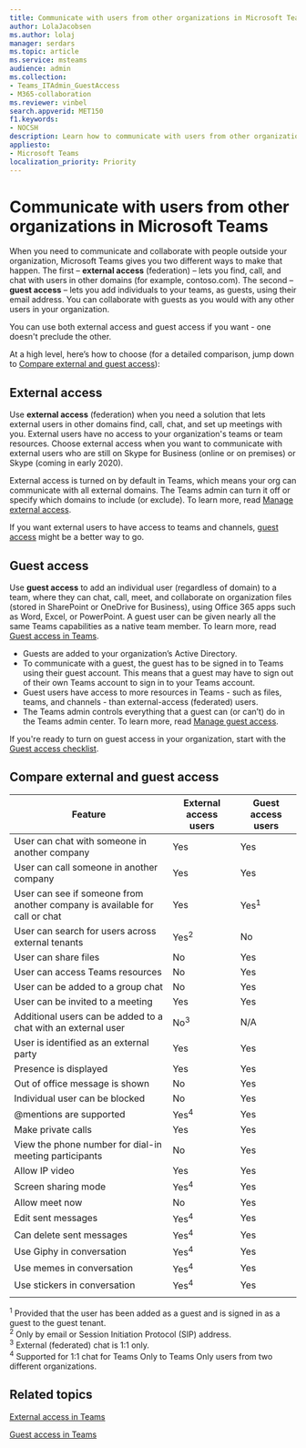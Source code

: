 ```yaml
---
title: Communicate with users from other organizations in Microsoft Teams
author: LolaJacobsen
ms.author: lolaj
manager: serdars
ms.topic: article
ms.service: msteams
audience: admin
ms.collection: 
- Teams_ITAdmin_GuestAccess
- M365-collaboration
ms.reviewer: vinbel
search.appverid: MET150
f1.keywords:
- NOCSH
description: Learn how to communicate with users from other organizations in Microsoft Teams using external access (federation) and guest access.
appliesto: 
- Microsoft Teams
localization_priority: Priority
---
```

Communicate with users from other organizations in Microsoft Teams
======================================================

When you need to communicate and collaborate with people outside your organization, Microsoft Teams gives you two different ways to make that happen. The first – **external access** (federation) – lets  you find, call, and chat with users in other domains (for example, contoso.com). The second – **guest access** – lets you add individuals to your teams, as guests, using their email address. You can collaborate with guests as you would with any other users in your organization.

You can use both external access and guest access if you want - one doesn't preclude the other.

At a high level, here’s how to choose (for a detailed comparison, jump down to [Compare external and guest access](#compare-external-and-guest-access)):

## External access

Use **external access** (federation) when you need a solution that lets external users in other domains find, call, chat, and set up meetings with you. External users have no access to your organization's teams or team resources. Choose external access when you want to communicate with external users who are still on Skype for Business (online or on premises) or Skype (coming in early 2020). 

External access is turned on by default in Teams, which means your org can communicate with all external domains. The Teams admin can turn it off or specify which domains to include (or exclude). To learn more, read [Manage external access](manage-external-access.md). 

If you want external users to have access to teams and channels, [guest access](#guest-access) might be a better way to go. 


## Guest access

Use **guest access** to add an individual user (regardless of domain) to a team, where they can chat, call, meet, and collaborate on organization files (stored in SharePoint or OneDrive for Business), using Office 365 apps such as Word, Excel, or PowerPoint. A guest user can be given nearly all the same Teams capabilities as a native team member. To learn more, read [Guest access in Teams](guest-access.md).

- Guests are added to your organization’s Active Directory.
- To communicate with a guest, the guest has to be signed in to Teams using their guest account. This means that a guest may have to sign out of their own Teams account to sign in to your Teams account.
- Guest users have access to more resources in Teams - such as files, teams, and channels - than external-access (federated) users.
- The Teams admin controls everything that a guest can (or can’t) do in the Teams admin center. To learn more, read [Manage guest access](manage-guests.md).

If you're ready to turn on guest access in your organization, start with the [Guest access checklist](guest-access-checklist.md).


## Compare external and guest access

| Feature | External access users | Guest access users |
|---------|-----------------------|--------------------|
| User can chat with someone in another company | Yes |Yes |
| User can call someone in another company | Yes | Yes |
| User can see if someone from another company is available for call or chat | Yes | Yes<sup>1</sup> |
| User can search for users across external tenants | Yes<sup>2</sup> | No |
| User can share files | No | Yes |
| User can access Teams resources | No | Yes |
| User can be added to a group chat | No | Yes |
| User can be invited to a meeting | Yes | Yes |
| Additional users can be added to a chat with an external user | No<sup>3</sup> | N/A |
| User is identified as an external party | Yes | Yes |
| Presence is displayed | Yes | Yes |
| Out of office message is shown | No | Yes |
| Individual user can be blocked | No | Yes |
| @mentions are supported | Yes<sup>4</sup> | Yes |
| Make private calls | Yes | Yes |
| View the phone number for dial-in meeting participants | No | Yes |
| Allow IP video | Yes | Yes |
| Screen sharing mode | Yes<sup>4</sup> | Yes |
| Allow meet now | No | Yes |
| Edit sent messages | Yes<sup>4</sup> | Yes |
| Can delete sent messages | Yes<sup>4</sup> | Yes |
| Use Giphy in conversation | Yes<sup>4</sup> | Yes |
| Use memes in conversation | Yes<sup>4</sup> | Yes |
| Use stickers in conversation | Yes<sup>4</sup> | Yes |
||||

<sup>1</sup> Provided that the user has been added as a guest and is signed in as a guest to the guest tenant.<br>
<sup>2</sup> Only by email or Session Initiation Protocol (SIP) address.<br>
<sup>3</sup> External (federated) chat is 1:1 only.<br>
<sup>4</sup> Supported for 1:1 chat for Teams Only to Teams Only users from two different organizations. 

## Related topics

[External access in Teams](manage-external-access.md)

[Guest access in Teams](guest-access.md)


